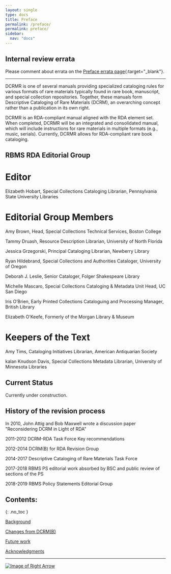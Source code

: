 ```yaml
---
layout: single
type: docs
title: Preface
permalink: /preface/
permalink: preface/
sidebar:
  nav: "docs"
---
```


## Internal review errata

Please comment about errata on the [Preface errata page](https://docs.google.com/document/d/1KSt090ycV2BCt6I9vIpcknGrQcyXAK8WtRKg_WvYDEA/edit#heading=h.c50jsz6kczus){:target="_blank"}.

---

DCRMR is one of several manuals providing specialized cataloging rules for various formats of rare materials typically found in rare book, manuscript, and special collection repositories. Together, these manuals form Descriptive Cataloging of Rare Materials (DCRM), an overarching concept rather than a publication in its own right. 

DCRMR is an RDA-compliant manual aligned with the RDA element set. When completed, DCRMR will be an integrated and consolidated manual, which will include instructions for rare materials in multiple formats (e.g., music, serials).  Currently, DCRMR allows for RDA-compliant rare book cataloging.

## RBMS RDA Editorial Group

# Editor

Elizabeth Hobart, Special Collections Cataloging Librarian, Pennsylvania State University Libraries

# Editorial Group Members
Amy Brown, Head, Special Collections Technical Services, Boston College

Tammy Druash, Resource Description Librarian, University of North Florida

Jessica Grzegorski, Principal Cataloging Librarian, Newberry Library

Ryan Hildebrand, Special Collections and Authorities Cataloger, University of Oregon

Deborah J. Leslie, Senior Cataloger, Folger Shakespeare Library

Michelle Mascaro, Special Collections Cataloging & Metadata Unit Head, UC San Diego

Iris O’Brien, Early Printed Collections Cataloguing and Processing Manager, British Library

Elizabeth O’Keefe, Formerly of the Morgan Library & Museum

# Keepers of the Text
Amy Tims, Cataloging Initiatives Librarian, American Antiquarian Society

kalan Knudson Davis, Special Collections Metadata Librarian, University of Minnesota Libraries

## Current Status
Currently under construction.

## History of the revision process

In 2010, John Attig and Bob Maxwell wrote a discussion paper "Reconsidering DCRM in Light of RDA"

2011-2012 DCRM-RDA Task Force Key recommendations

2012-2014 DCRM(B) for RDA Revision Group

2014-2017 Descriptive Cataloging of Rare Materials Task Force
 
2017-2018 RBMS PS editorial work absorbed by BSC and public review of sections of the PS

2018-2019 RBMS Policy Statements Editorial Group

## Contents:
{: .no_toc }

[Background](/DCRMR/preface/Background/)

[Changes from DCRM(B)](/DCRMR/preface/Changes-from-DCRM(B)/)

[Future work](/DCRMR/preface/Future-work/)

[Acknowledgments](/DCRMR/preface/Acknowledgments/)

---

[![Image of Right Arrow](https://rbms-bsc.github.io/DCRMR/assets/pictures/navigation/Arrow_Right.png "Background")](/DCRMR/preface/Background/)
